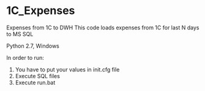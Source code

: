 # 1C_Expenses
Expenses from 1C to DWH
This code loads expenses from 1C for last N days to MS SQL

Python 2.7, Windows

In order to run:
1. You have to put your values in init.cfg file
2. Execute SQL files
3. Execute run.bat



